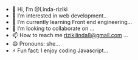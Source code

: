 - 👋 Hi, I’m @Linda-riziki
- 👀 I’m interested in web development..
- 🌱 I’m currently learning Front end engineering...
- 💞️ I’m looking to collaborate on ...
- 📫 How to reach me rizikilinda8@gmail.com ...
- 😄 Pronouns: she...
- ⚡ Fun fact: I enjoy coding Javascript...

<!---
Linda-riziki/Linda-riziki is a ✨ special ✨ repository because its `README.md` (this file) appears on your GitHub profile.
You can click the Preview link to take a look at your changes.
--->
